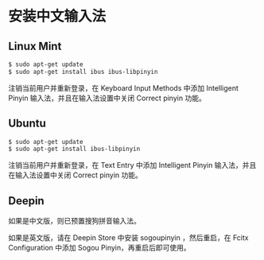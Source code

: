 # 安装中文输入法

## Linux Mint

```bash
$ sudo apt-get update
$ sudo apt-get install ibus ibus-libpinyin
```

注销当前用户并重新登录，在 Keyboard Input Methods 中添加 Intelligent Pinyin 输入法，并且在输入法设置中关闭 Correct pinyin 功能。

## Ubuntu

```bash
$ sudo apt-get update
$ sudo apt-get install ibus-libpinyin
```

注销当前用户并重新登录，在 Text Entry 中添加 Intelligent Pinyin 输入法，并且在输入法设置中关闭 Correct pinyin 功能。

## Deepin

如果是中文版，则已预置搜狗拼音输入法。

如果是英文版，请在 Deepin Store 中安装 sogoupinyin ，然后重启，在 Fcitx Configuration 中添加 Sogou Pinyin，再重启后即可使用。
